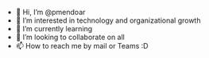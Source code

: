 - 👋 Hi, I’m @pmendoar
- 👀 I’m interested in technology and organizational growth
- 🌱 I’m currently learning
- 💞️ I’m looking to collaborate on all
- 📫 How to reach me by mail or Teams :D

<!---
pjmendozaa/pjmendozaa is a ✨ special ✨ repository because its `README.md` (this file) appears on your GitHub profile.
You can click the Preview link to take a look at your changes.
--->
